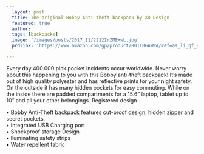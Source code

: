 ```yaml
---
  layout: post
  title: The original Bobby Anti-theft backpack by XD Design
  featured: true
  author: 
  tags: [backpacks]
  image: '/images/posts/2017_11/2212IrZME+wL.jpg'
  prdlink: 'https://www.amazon.com/gp/product/B01IBGAWWA/ref=as_li_qf_sp_asin_il_tl?ie=UTF8&tag=ehdwhqkr-20&camp=1789&creative=9325&linkCode=as2&creativeASIN=B01IBGAWWA&linkId=984e19c40527961597647702592bae26'

---
```


Every day 400.000 pick pocket incidents occur worldwide. Never worry about this happening to you with this Bobby anti-theft backpack! It’s made out of high quality polyester and has reflective prints for your night safety. On the outside it has many hidden pockets for easy commuting. While on the inside there are padded compartments for a 15.6” laptop, tablet up to 10” and all your other belongings. Registered design
<br>

• Bobby Anti-Theft backpack features cut-proof design, hidden zipper and secret pockets.<br>
• Integrated USB Charging port<br>
• Shockproof storage Design<br>
• lluminating safety strips<br>
• Water repellent fabric<br>
